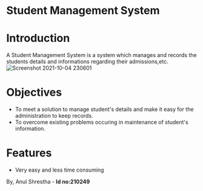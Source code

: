 # Student Management System

# Introduction
A Student Management System is a system which manages and records the students details and informations regarding their admissions,etc. 
![Screenshot 2021-10-04 230601](https://user-images.githubusercontent.com/84695167/135895866-6c30ceca-7bbd-4e34-b37a-2580f0edfe77.jpg)

# Objectives
- To meet a solution to manage student's details and make it easy for the administration to keep records.
- To overcome existing problems occuring in maintenance of student's information.

# Features
- Very easy and less time consuming

By,
Anul Shrestha - **Id no:210249** <br>
